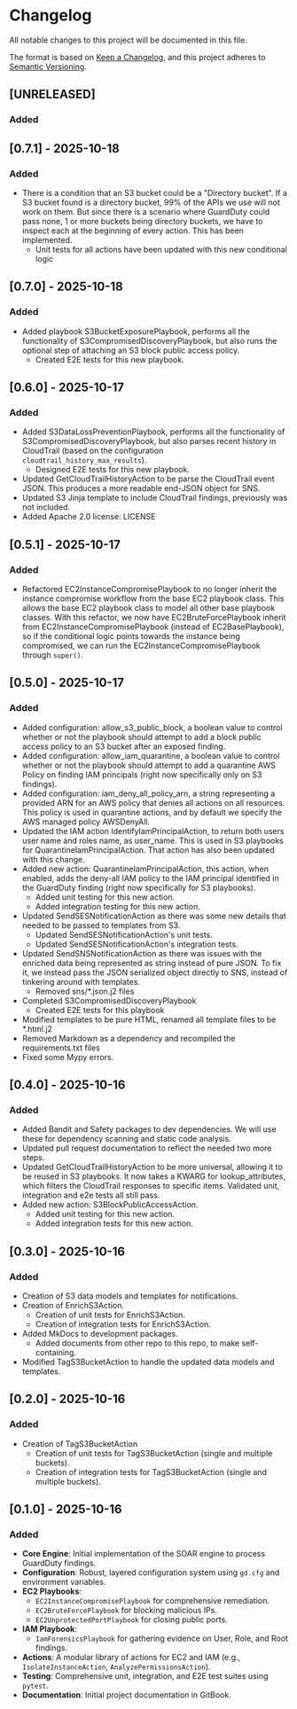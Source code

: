 # Changelog

All notable changes to this project will be documented in this file.

The format is based on [Keep a Changelog](https://keepachangelog.com/en/1.0.0/),
and this project adheres to [Semantic Versioning](https://semver.org/spec/v2.0.0.html).

## [UNRELEASED]

### Added



## [0.7.1] - 2025-10-18

### Added
- There is a condition that an S3 bucket could be a "Directory bucket". If a S3 bucket found is a directory bucket, 99% of the APIs we use will not work on them. But since there is a scenario where GuardDuty could pass none, 1 or more buckets being directory buckets, we have to inspect each at the beginning of every action. This has been implemented.
  - Unit tests for all actions have been updated with this new conditional logic 

## [0.7.0] - 2025-10-18

### Added
- Added playbook S3BucketExposurePlaybook, performs all the functionality of S3CompromisedDiscoveryPlaybook, but also runs the optional step of attaching an S3 block public access policy.
  - Created E2E tests for this new playbook.


## [0.6.0] - 2025-10-17

### Added
- Added S3DataLossPreventionPlaybook, performs all the functionality of S3CompromisedDiscoveryPlaybook, but also parses recent history in CloudTrail (based on the configuration `cloudtrail_history_max_results`).
  - Designed E2E tests for this new playbook.
- Updated GetCloudTrailHistoryAction to be parse the CloudTrail event JSON. This produces a more readable end-JSON object for SNS.
- Updated S3 Jinja template to include CloudTrail findings, previously was not included.
- Added Apache 2.0 license: LICENSE


## [0.5.1] - 2025-10-17

### Added
- Refactored EC2InstanceCompromisePlaybook to no longer inherit the instance compromise workflow from the base EC2 playbook class. This allows the base EC2 playbook class to model all other base playbook classes. With this refactor, we now have EC2BruteForcePlaybook inherit from EC2InstanceCompromisePlaybook (instead of EC2BasePlaybook), so if the conditional logic points towards the instance being compromised, we can run the EC2InstanceCompromisePlaybook through `super()`. 


## [0.5.0] - 2025-10-17

### Added
- Added configuration: allow_s3_public_block, a boolean value to control whether or not the playbook should attempt to add a block public access policy to an S3 bucket after an exposed finding.
- Added configuration: allow_iam_quarantine, a boolean value to control whether or not the playbook should attempt to add a quarantine AWS Policy on finding IAM principals (right now specifically only on S3 findings).
- Added configuration: iam_deny_all_policy_arn, a string representing a provided ARN for an AWS policy that denies all actions on all resources. This policy is used in quarantine actions, and by default we specify the AWS managed policy AWSDenyAll.
- Updated the IAM action IdentifyIamPrincipalAction, to return both users user name and roles name, as user_name. This is used in S3 playbooks for QuarantineIamPrincipalAction. That action has also been updated with this change.
- Added new action: QuarantineIamPrincipalAction, this action, when enabled, adds the deny-all IAM policy to the IAM principal identified in the GuardDuty finding (right now specifically for S3 playbooks).
  - Added unit testing for this new action.
  - Added integration testing for this new action.
- Updated SendSESNotificationAction as there was some new details that needed to be passed to templates from S3.
  - Updated SendSESNotificationAction's unit tests.
  - Updated SendSESNotificationAction's integration tests.
- Updated SendSNSNotificationAction as there was issues with the enriched data being represented as string instead of pure JSON. To fix it, we instead pass the JSON serialized object directly to SNS, instead of tinkering around with templates.
  - Removed sns/*.json.j2 files
- Completed S3CompromisedDiscoveryPlaybook
  - Created E2E tests for this playbook
- Modified templates to be pure HTML, renamed all template files to be *.html.j2
- Removed Markdown as a dependency and recompiled the requirements.txt files
- Fixed some Mypy errors.

## [0.4.0] - 2025-10-16

### Added
- Added Bandit and Safety packages to dev dependencies. We will use these
for dependency scanning and static code analysis. 
- Updated pull request documentation to reflect the needed two more steps.
- Updated GetCloudTrailHistoryAction to be more universal, allowing it to be reused in S3 playbooks. It now takes a KWARG for lookup_attributes, which filters the CloudTrail responses to specific items. Validated unit, integration and e2e tests all still pass.
- Added new action: S3BlockPublicAccessAction.
  - Added unit testing for this new action.
  - Added integration tests for this new action.

## [0.3.0] - 2025-10-16

### Added
- Creation of S3 data models and templates for notifications.
- Creation of EnrichS3Action.
  - Creation of unit tests for EnrichS3Action.
  - Creation of integration tests for EnrichS3Action.
- Added MkDocs to development packages.
  - Added documents from other repo to this repo, to make self-containing.
- Modified TagS3BucketAction to handle the updated data models and templates.


## [0.2.0] - 2025-10-16

### Added
- Creation of TagS3BucketAction
  - Creation of unit tests for TagS3BucketAction (single and multiple buckets).
  - Creation of integration tests for TagS3BucketAction (single and multiple buckets).

## [0.1.0] - 2025-10-16

### Added
- **Core Engine**: Initial implementation of the SOAR engine to process GuardDuty findings.
- **Configuration**: Robust, layered configuration system using `gd.cfg` and environment variables.
- **EC2 Playbooks**:
  - `EC2InstanceCompromisePlaybook` for comprehensive remediation.
  - `EC2BruteForcePlaybook` for blocking malicious IPs.
  - `EC2UnprotectedPortPlaybook` for closing public ports.
- **IAM Playbook**:
  - `IamForensicsPlaybook` for gathering evidence on User, Role, and Root findings.
- **Actions**: A modular library of actions for EC2 and IAM (e.g., `IsolateInstanceAction`, `AnalyzePermissionsAction`).
- **Testing**: Comprehensive unit, integration, and E2E test suites using `pytest`.
- **Documentation**: Initial project documentation in GitBook.